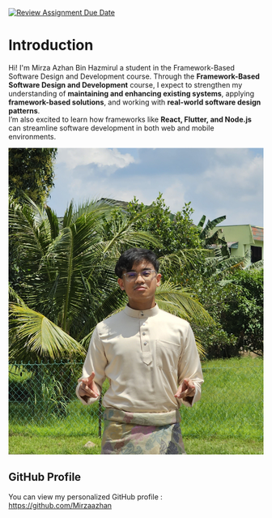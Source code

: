 [![Review Assignment Due Date](https://classroom.github.com/assets/deadline-readme-button-22041afd0340ce965d47ae6ef1cefeee28c7c493a6346c4f15d667ab976d596c.svg)](https://classroom.github.com/a/LQr4ft17)
# Introduction
Hi! I'm Mirza Azhan Bin Hazmirul a student in the Framework-Based Software Design and Development course. 
Through the **Framework-Based Software Design and Development** course, I expect to strengthen my understanding of **maintaining and enhancing existing systems**, applying **framework-based solutions**, and working with **real-world software design patterns**.  
I’m also excited to learn how frameworks like **React, Flutter, and Node.js** can streamline software development in both web and mobile environments.

![My Image](RAYA.jpg)  <!-- Link to the uploaded image -->

## GitHub Profile 

You can view my personalized GitHub profile : https://github.com/Mirzaazhan

